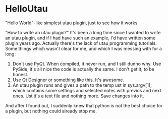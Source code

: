 # HelloUtau
"Hello World"-like simplest utau plugin, just to see how it works

"How to write an utau plugin?"
It's been a long time since I wanted to write an utau plugin, and if I had have such an example, I'd have written some plugin years ago. Actually there's the lack of utau programming tutorials.
Some things which wasn't clear for me, and which I was messing with for a long:
1. Don't use PyQt. When compiled, it never run, and I still dunno why. Use PySide, it's all nice the code is actually the same. I don't get it, to be honest.
2. Use Qt Designer or something like this. It's awesome.
3. An utau plugin runs and gives a path to the temp ust in sys.argv[1], which contains some settings and selected notes with previos and next ones. Ust it's a text file and nothing more. Save changes into it.

And after I found out, I suddenly knew that python is not the best choice for a plugin, but nothing could already stop me.

